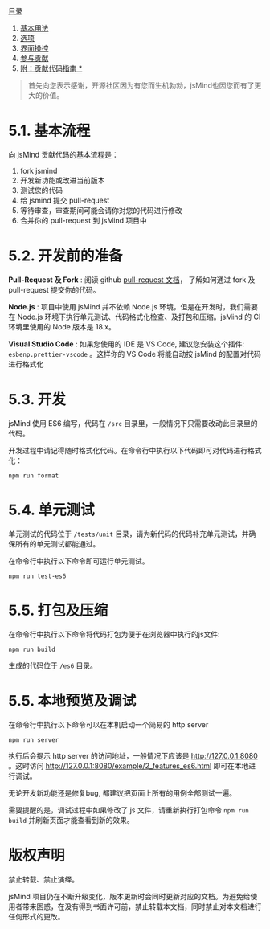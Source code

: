 [目录](index.md)

1. [基本用法](1.usage.md)
2. [选项](2.options.md)
3. [界面操控](3.operation.md)
4. [参与贡献](4.contribution.md)
5. [附：贡献代码指南 *](5.development.md)


> 首先向您表示感谢，开源社区因为有您而生机勃勃，jsMind也因您而有了更大的价值。

5.1. 基本流程
===

向 jsMind 贡献代码的基本流程是：

1. fork jsmind
2. 开发新功能或改进当前版本
3. 测试您的代码
4. 给 jsmind 提交 pull-request
5. 等待审查，审查期间可能会请你对您的代码进行修改
6. 合并你的 pull-request 到 jsMind 项目中

5.2. 开发前的准备
===

**Pull-Request 及 Fork** : 阅读 github [pull-request 文档](https://docs.github.com/cn/pull-requests)， 了解如何通过 fork 及 pull-request 提交你的代码。

**Node.js** : 项目中使用 jsMind 并不依赖 Node.js 环境，但是在开发时，我们需要在 Node.js 环境下执行单元测试、代码格式化检查、及打包和压缩。jsMind 的 CI 环境里使用的 Node 版本是 18.x。

**Visual Studio Code** : 如果您使用的 IDE 是 VS Code, 建议您安装这个插件: `esbenp.prettier-vscode` 。这样你的 VS Code 将能自动按 jsMind 的配置对代码进行格式化

5.3. 开发
===

jsMind 使用 ES6 编写，代码在 `/src` 目录里，一般情况下只需要改动此目录里的代码。

开发过程中请记得随时格式化代码。在命令行中执行以下代码即可对代码进行格式化：
```
npm run format
```

5.4. 单元测试
===

单元测试的代码位于 `/tests/unit` 目录，请为新代码的代码补充单元测试，并确保所有的单元测试都能通过。

在命令行中执行以下命令即可运行单元测试。
```
npm run test-es6
```

5.5. 打包及压缩
===

在命令行中执行以下命令将代码打包为便于在浏览器中执行的js文件:
```
npm run build
```
生成的代码位于 `/es6` 目录。

5.5. 本地预览及调试
===
在命令行中执行以下命令可以在本机启动一个简易的 http server
```
npm run server
```
执行后会提示 http server 的访问地址，一般情况下应该是 http://127.0.0.1:8080 。这时访问 http://127.0.0.1:8080/example/2_features_es6.html 即可在本地进行调试。

无论开发新功能还是修复bug, 都建议把页面上所有的用例全部测试一遍。

需要提醒的是，调试过程中如果修改了 js 文件，请重新执行打包命令 `npm run build` 并刷新页面才能查看到新的效果。

版权声明
===

禁止转载、禁止演绎。

jsMind 项目仍在不断升级变化，版本更新时会同时更新对应的文档。为避免给使用者带来困惑，在没有得到书面许可前，禁止转载本文档，同时禁止对本文档进行任何形式的更改。
